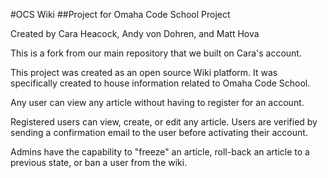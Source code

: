 #OCS Wiki
##Project for Omaha Code School Project

Created by Cara Heacock, Andy von Dohren, and Matt Hova

This is a fork from our main repository that we built on Cara's account.

This project was created as an open source Wiki platform. It was specifically created to house information related to
Omaha Code School.

Any user can view any article without having to register for an account.

Registered users can view, create, or edit any article. Users are verified by sending a confirmation email to the user before activating their account.

Admins have the capability to "freeze" an article, roll-back an article to a previous state, or ban a user from the wiki.

